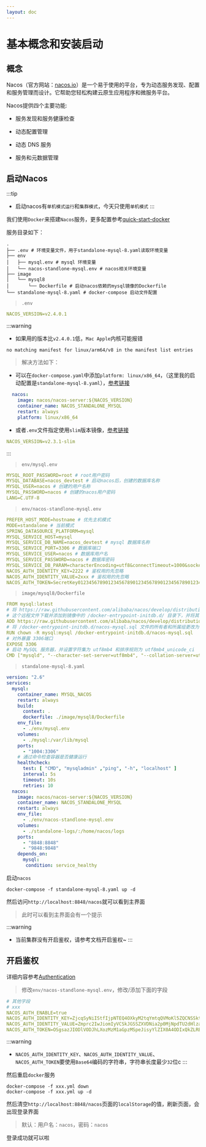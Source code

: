 ```yaml
---
layout: doc
---
```


# 基本概念和安装启动

## 概念

Nacos（官方网站：[nacos.io](https://nacos.io/)）是一个易于使用的平台，专为动态服务发现、配置和服务管理而设计。它帮助您轻松构建云原生应用程序和微服务平台。

Nacos提供四个主要功能:

- 服务发现和服务健康检查

- 动态配置管理
- 动态 DNS 服务
- 服务和元数据管理

## 启动Nacos

:::tip
- 启动nacos有`单机模式运行`和`集群模式`，今天只使用`单机模式`
:::

我们使用`Docker`来搭建`Nacos`服务，更多配置参考[quick-start-docker](https://nacos.io/en-us/docs/quick-start-docker.html)

服务目录如下：

```shell
.
├── .env # 环境变量文件，用于standalone-mysql-8.yaml读取环境变量
├── env
│   ├── mysql.env # mysql 环境变量
│   └── nacos-standlone-mysql.env # nacos相关环境变量
├── image
│   └── mysql8
│       └── Dockerfile # 启动nacos依赖的mysql镜像的Dockerfile
└── standalone-mysql-8.yaml # docker-compose 启动文件配置
```

> `.env`

```yaml
NACOS_VERSION=v2.4.0.1
```

:::warning
- 如果用的版本比`v2.4.0.1`低，`Mac Apple`内核可能报错
```shell
no matching manifest for linux/arm64/v8 in the manifest list entries
```

> 解决方法如下：

- 可以在`docker-compose.yaml`中添加`platform: linux/x86_64`，（这里我的启动配置是`standalone-mysql-8.yaml`），[参考链接](https://github.com/nacos-group/nacos-docker/issues/414)
```yaml
  nacos:
    image: nacos/nacos-server:${NACOS_VERSION}
    container_name: NACOS_STANDALONE_MYSQL
    restart: always
    platform: linux/x86_64
```
- 或者`.env`文件指定使用`slim`版本镜像，[参考链接](https://github.com/nacos-group/nacos-docker/issues/356)
```yaml
NACOS_VERSION=v2.3.1-slim
```
:::

> `env/mysql.env`

```yaml
MYSQL_ROOT_PASSWORD=root # root用户密码
MYSQL_DATABASE=nacos_devtest # 启动nacos后，创建的数据库名称
MYSQL_USER=nacos # 创建的用户名称
MYSQL_PASSWORD=nacos # 创建的nacos用户密码
LANG=C.UTF-8
```

> `env/nacos-standlone-mysql.env`

```yaml
PREFER_HOST_MODE=hostname # 优先主机模式
MODE=standalone # 当前模式
SPRING_DATASOURCE_PLATFORM=mysql
MYSQL_SERVICE_HOST=mysql
MYSQL_SERVICE_DB_NAME=nacos_devtest # mysql 数据库名称
MYSQL_SERVICE_PORT=3306 # 数据库端口
MYSQL_SERVICE_USER=nacos # 数据库用户名
MYSQL_SERVICE_PASSWORD=nacos # 数据库密码
MYSQL_SERVICE_DB_PARAM=characterEncoding=utf8&connectTimeout=1000&socketTimeout=3000&autoReconnect=true&useUnicode=true&useSSL=false&serverTimezone=Asia/Shanghai&allowPublicKeyRetrieval=true
NACOS_AUTH_IDENTITY_KEY=2222 # 鉴权用的先忽略
NACOS_AUTH_IDENTITY_VALUE=2xxx # 鉴权用的先忽略
NACOS_AUTH_TOKEN=SecretKey012345678901234567890123456789012345678901234567890123456789 # 鉴权用的先忽略
```

> `image/mysql8/Dockerfile`

```yaml
FROM mysql:latest
# 将 https://raw.githubusercontent.com/alibaba/nacos/develop/distribution/conf/mysql-schema.sql 
# 这个远程文件下载并添加到镜像中的 /docker-entrypoint-initdb.d/ 目录下，并将其命名为 nacos-mysql.sql
ADD https://raw.githubusercontent.com/alibaba/nacos/develop/distribution/conf/mysql-schema.sql /docker-entrypoint-initdb.d/nacos-mysql.sql
# 将 /docker-entrypoint-initdb.d/nacos-mysql.sql 文件的所有者和所属组更改为 mysql 用户和 mysql 组
RUN chown -R mysql:mysql /docker-entrypoint-initdb.d/nacos-mysql.sql
# 对外暴露 3306端口
EXPOSE 3306
# 启动 MySQL 服务器，并设置字符集为 utf8mb4 和排序规则为 utf8mb4_unicode_ci
CMD ["mysqld", "--character-set-server=utf8mb4", "--collation-server=utf8mb4_unicode_ci"]
```

> `standalone-mysql-8.yaml`

```yaml
version: "2.6"
services:
  mysql:
    container_name: MYSQL_NACOS
    restart: always
    build:
      context: .
      dockerfile: ./image/mysql8/Dockerfile
    env_file:
      - ./env/mysql.env
    volumes:
      - ./mysql:/var/lib/mysql
    ports:
      - "1004:3306"
    # 通过命令检查容器是否健康运行
    healthcheck:
      test: [ "CMD", "mysqladmin" ,"ping", "-h", "localhost" ]
      interval: 5s
      timeout: 10s
      retries: 10
  nacos:
    image: nacos/nacos-server:${NACOS_VERSION}
    container_name: NACOS_STANDALONE_MYSQL
    restart: always
    env_file:
      - ./env/nacos-standlone-mysql.env
    volumes:
      - ./standalone-logs/:/home/nacos/logs
    ports:
      - "8848:8848"
      - "9848:9848"
    depends_on:
      mysql:
       condition: service_healthy
```

启动`nacos`

```shell
docker-compose -f standalone-mysql-8.yaml up -d
```

然后访问`http://localhost:8848/nacos`就可以看到主界面

> 此时可以看到主界面会有一个提示

:::warning
- 当前集群没有开启鉴权，请参考文档开启鉴权~
:::

## 开启鉴权

详细内容参考[Authentication](https://nacos.io/en-us/docs/v2/guide/user/auth.html)

> 修改`env/nacos-standlone-mysql.env`，修改/添加下面的字段

```yaml
# 其他字段
# xxx
NACOS_AUTH_ENABLE=true
NACOS_AUTH_IDENTITY_KEY=ZjcqSyNiIStfIjpNTEQ4OXkyM2tqYmtqQVMoKl5ZQCNSSktCTkNVKldUKiYjXkhUUEdJTm91NDUzeTUz
NACOS_AUTH_IDENTITY_VALUE=Zmprc2IwJiomIyVCSkJGSSZXVDNia2p0MjNpdTU2dHlzamtkYmdoZWdyM3QzNHQzNA==
NACOS_AUTH_TOKEN=OSgsazJIODlVODJhLXozMzM1aGpzMSpeJisyYlZIX0A4ODIxQkZLREYtKSMqJQ==
```

:::warning
- `NACOS_AUTH_IDENTITY_KEY`、`NACOS_AUTH_IDENTITY_VALUE`、`NACOS_AUTH_TOKEN`要使用`Base64`编码的字符串，字符串长度最少`32`位c
:::

然后重启`docker`服务

```shell
docker-compose -f xxx.yml down
docker-compose -f xxx.yml up -d
```

然后清空`http://localhost:8848/nacos`页面的`localStorage`的值，刷新页面，会出现登录界面

> 默认：用户名：`nacos`，密码：`nacos`

登录成功就可以啦